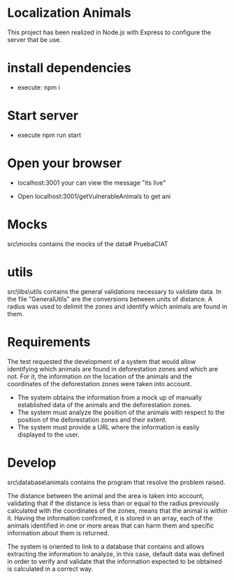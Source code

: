 # Localization Animals
This project has been realized in Node.js with Express to configure the server that be use.

# install dependencies
 - execute: npm i

# Start server
 - execute npm run start

# Open your browser
 - localhost:3001
 your can view the message  "its live"

 - Open localhost:3001/getVulnerableAnimals to get ani

# Mocks
 src\mocks contains the mocks of the data# PruebaCIAT

 # utils
 src\libs\utils contains the general validations necessary to validate data. In the file "GeneralUtils" are the conversions between units of distance. A radius was used to delimit the zones and identify which animals are found in them.

 # Requirements 
 The test requested the development of a system that would allow identifying
 which animals are found in deforestation zones and which are not. For it, the information on the location of the animals and the coordinates of the deforestation zones were taken into account.

 - The system obtains the information from a mock up of manually established data of the animals and the deforestation zones.
 - The system must analyze the position of the animals with respect to the position of the deforestation zones and their extent.
 - The system must provide a URL where the information is easily displayed to the user.

 # Develop
 src\database\animals contains the program that resolve the problem raised.

 The distance between the animal and the area is taken into account, validating that if the distance is less than or equal to the radius previously calculated with the coordinates of the zones, means that the animal is within it. Having the information confirmed, it is stored in an array, each of the animals identified in one or more areas that can harm them and specific information about them is returned.

 The system is oriented to link to a database that contains and allows extracting the information to analyze, in this case, default data was defined in order to verify and validate that the information expected to be obtained is calculated
 in a correct way.